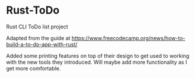 # Rust-ToDo
Rust CLI ToDo list project

Adapted from the guide at https://www.freecodecamp.org/news/how-to-build-a-to-do-app-with-rust/

Added some printing features on top of their design to get used to working with the new tools they introduced. Will maybe add more functionality as I get more comfortable.